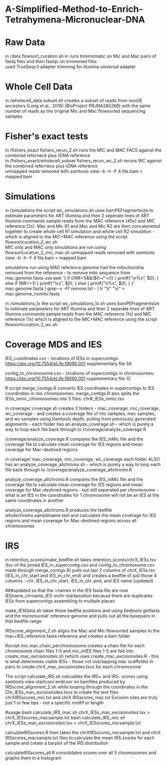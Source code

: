 # A-Simplified-Method-to-Enrich-Tetrahymena-Micronuclear-DNA

# Raw Data
in /data flowsort_curation.sh in runs trimmomatic on Mic and Mac pairs of fastq files and then fastqc on trimmmed files <br />
used TrueSeqv3 adapter trimming for illumina universal adapter

# Whole Cell Data
in /wholecell_data subset.sh creates a subset of reads from nonGE ancestors (Long et al., 2016) (BioProject PRJNA285268) with the same number of reads as the original Mic and Mac flowsorted sequencing samples

# Fisher's exact tests  
in /fishers_exact fishers_rerun_2.sh runs the MIC and MAC FACS against the combined refernece plus rDNA reference <br />
in /fishers_exact/wholecell_subset fishers_rerun_wc_2.sh reruns WC against the combined refernece plus rDNA reference <br />
unmapped reads removed with samtools view -b -h -F 4 file.bam > mapped.bam

# Simulations 
in /simulations the script wc_simulations.sh uses bamPEFragmentsize to estimate parameters for ART Illumina and then 2 seperate lines of ART Illumina commands sample reads from the MAC reference (45x) and MIC reference (2x). Mac and Mic R1 and Mac and Mic R2 are then concateneted togehter to create whole cell R1 simulation and whole cell R2 simulation - which is aligned to the MIC+MAC reference using the script flowsortcuration_2_wc.sh <br />
MIC only and MAC only simulations are run using flowsortcuration_2_mic_mac.sh
unmapped reads removed with samtools view -b -h -F 4 file.bam > mapped.bam <br />

simulations run using MAC reference genome had the mitochondria removed from the reference - to remove mito sequence from mac.genome.fasta use awk '{ if ((NR>1)&&($0~/^>/)) { printf("\n%s", $0); } else if (NR==1) { printf("%s", $0); } else { printf("\t%s", $0); } }' mac.genome.fasta | grep -v -Ff remove.txt - | tr "\t" "\n" > mac.genome_nomito.fasta

in /simulations_1x the script wc_simulations_1x.sh uses bamPEFragmentsize to estimate parameters for ART Illumina and then 2 seperate lines of ART Illumina commands sample reads from the MAC reference (1x) and MIC reference (1x) which is aligned to the MIC+MAC reference using the script flowsortcuration_2_wc.sh

# Coverage MDS and IES
IES_coordinates.csv - locations of IESs in supercontigs: https://doi.org/10.7554/eLife.19090.001 supplementary file 3A 

contig_to_chromosome.csv - locations of supercontigs in chromosomes: https://doi.org/10.7554/eLife.19090.001 supplementary file 1C

R script merge_contigs.R converts IES coordinates in supercontigs to IES coordinates in mic chromosomes. merge_contigs.R also splits the IESs_inmic_chromosomes into 5 files: chr#_IESs_inmic.tsv

in coverage/ coverage.sh creates 3 folders - mac_coverage, mic_coverage, wc_coverage - and creates a coverage file of mic samples, mac samples, and wc samples using Samtools depth, pulling from previously generated alignments - each folder has an analyze_coverage.sh - which is purely a way to loop each file back through to /coverage/analyze_coverage.R 

/coverage/analyze_coverage.R compares the IES_inMic file and the coverage file to calculate mean coverage for IES regions and mean coverage for Mac-destined regions

in coverage/ mac_coverage, mic_coverage, wc_coverage each folder ALSO has an analyze_coverage_allchromo.sh - which is purely a way to loop each file back through to /coverage/analyze_coverage_allchromo.R

analyze_coverage_allchromo.R compares the IES_inMic file and the coverage file to calculate mean coverage for IES regions and mean coverage for Mac-destined regions - but still seperated per chromosome - what is an IES in the coordinates for 1 chromosome will not be an IES at the same coordinates in another

analyze_coverage_allchromo.R produces the textfile wholechromo.samplename.text and calculates the mean coverage for IES regions and mean coverage for Mac-destined regions across all chromosomes 

# IRS 
in retention_scores/make_bedfile.sh takes retention_scores/chrX_IESs.tsv (tsv of the joined IES_in_supercontig.csv and contig_to_chromosome.csv made through merge_contigs.R) pulls out last 2 columns of chrX_IESs.tsv (IES_in_chr_start and IES_in_chr_end) and creates a bedfile of just those 4 columns - chr, IES_in_chr_start, IES_in_chr_end, and IES name (updated)

###updated so that the >names in the IES fasta file are now IESname_chrname_IES-inchr-startposition because there are duplicates IESs from supercontigs assembling to multiple places 

make_IESfasta.sh takes those bedfile positions and using bedtools getfasta and the micronucealr reference genome and pulls out all the basepairs in that bedfile range

IRSscore_alignment_2.sh aligns the Mac and Mic flowsorted samples to the mac+IES_reference.fasta reference and creates a bam folder

Rscript mic.mac.chain_perchromosome creates a chain file for each chromosome chain files 1-5 and mic_inIES files 1-5 are fed into create_mac_excisionsites.sh (which uses create_mac_excisionsites.R - this is what determines viable IESs - those not overlapping mac scaffolds) in pairs to create chrX_mac_excisionsites.tsvs for each chromosome

The script calculate_IRS.sh calcualtes the IRS+ and IRS- scores using samtools view startcoor:endcoor on bamfiles produced by IRSscore_alignment_2.sh while looping through the coordinates in the Chr_IESs_mac_excisionsites.tsvs to create the text files chrXIRSscores_mic.txt and chrX IRSscores_mac.txt Excision sites are truly just 1 or few bps - not a specific motfif or length 

#usage 
bash calculate_IRS_mac.sh chrX_IESs_mac_excisionsites.tsv > chrX_IESscores_macsample.txt 
bash calculate_IRS_mic.sh chrX_IESs_mac_excisionsites.tsv > chrX_IESscores_micsample.txt

calculateIRSscores.R then takes the chrXIRSscores_micsample.txt and chrX IRSscores_macsample.txt files to calculate the mean IRS scores for each sample and create a barplot of the IRS distribution

calculateIRSscores_all.R consolidates scores over all 5 chromosomes and graphs them in a histogram
